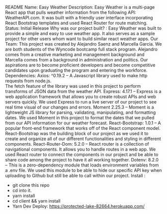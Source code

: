 README 
Name: Easy Weather
Description: Easy Weather is a multi-page React app that pulls weather information from the following API: WeatherAPI.com. It was built with a friendly user interface incorporating React Bootstrap templates and used React Router for route matching. 
Status: Initial Release 
Why was our project built? : Easy Weather was built to provide a simple and easy to use weather app.  It also serves as a sample project for other users whom want to build similar react weather apps. 
Our Team:
This project was created by Alejandro Saenz and Marcella Garcia. We are both students of the Wyncode bootcamp full stack program. Alejandro comes from a creative marketing and management background and Marcella comes from a background in administration and politics. Our aspirations are to become proficient developers and become competitive candidates upon graduating the program and entering the workforce. 
Dependencies: 
Axios:  ^0.19.2 – A Javascript library used to make http requests from node.js.  
The fetch feature of the library was used in this project to perform transforms of JSON data from the weather API.
Express: 4.17.1 – Express is a web application framework that allows you to create robust APIs and web servers quickly. We used Express to run a live server of our project to see real time visual of our changes and errors. 
Moment 2.25.3 – Moment is a lightweight JS library for parsing, validating, manipulating, and formatting dates. We used Moment in this project to format the dates that we pulled from our API information for our weather forecast. 
React-Bootstrap: 1.0.1 – A popular front-end framework that works off of the React component model. React-Bootstrap was the building block of our project as we used it to create and organize all of our different functionalities and styling in different components. 
React-Router-Dom: 5.2.0 – React router is a collection of navigational components. It allows you to handle routes in a web app. We used React router to connect the components in our project and be able to share code among the project to have it all working together. 
Dotenv: 8.2.0 –  This is a zero-dependency module that loads environment variables from a .env file. We used this module to be able to hide our specific API key when uploading to Github but still be able to call within our project. 
Install : 
-	git clone this repo
-	cd into it.
-	yarn install
-	cd client && yarn install
-	Yarn Dev
Deploy: 
https://protected-lake-82664.herokuapp.com/